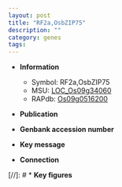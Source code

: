 ```yaml
---
layout: post
title: "RF2a,OsbZIP75"
description: ""
category: genes
tags: 
---
```


* **Information**  
    + Symbol: RF2a,OsbZIP75  
    + MSU: [LOC_Os09g34060](http://rice.uga.edu/cgi-bin/ORF_infopage.cgi?orf=LOC_Os09g34060)  
    + RAPdb: [Os09g0516200](http://rapdb.dna.affrc.go.jp/viewer/gbrowse_details/irgsp1?name=Os09g0516200)  

* **Publication**  

* **Genbank accession number**  

* **Key message**  

* **Connection**  

[//]: # * **Key figures**  


